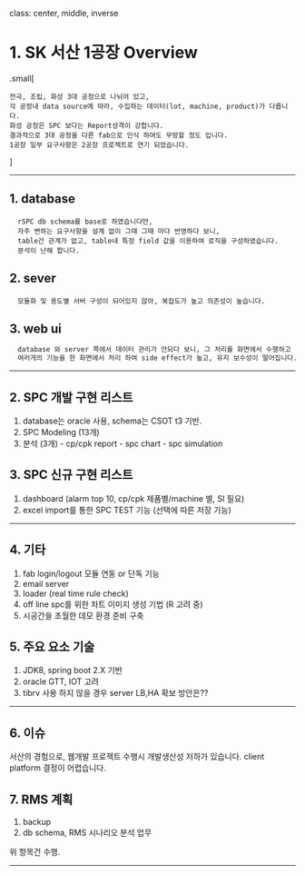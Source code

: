 class: center, middle, inverse

# 1. SK 서산 1공장 Overview

.small[
```terminal
전극, 조립, 화성 3대 공정으로 나뉘어 있고,
각 공정내 data source에 따라, 수집하는 데이터(lot, machine, product)가 다릅니다.
화성 공정은 SPC 보다는 Report성격이 강합니다.
결과적으로 3대 공정을 다른 fab으로 인식 하여도 무방할 정도 입니다.
1공장 일부 요구사항은 2공장 프로젝트로 연기 되었습니다.
```
]

---
## 1. database

```terminal
  rSPC db schema를 base로 하였습니다만,
  자주 변하는 요구사항을 설계 없이 그때 그때 마다 반영하다 보니,
  table간 관계가 없고, table내 특정 field 값을 이용하여 로직을 구성하였습니다.
  분석이 난해 합니다.
```

## 2. sever

```terminal
  모듈화 및 용도별 서버 구성이 되어있지 않아, 복잡도가 높고 의존성이 높습니다.
```

## 3. web ui

```sh
  database 와 server 쪽에서 데이터 관리가 안되다 보니, 그 처리를 화면에서 수행하고 있습니다.
  여러개의 기능을 한 화면에서 처리 하여 side effect가 높고, 유지 보수성이 떨어집니다.
```

---

## 2. SPC 개발 구현 리스트

  1. database는 oracle 사용, schema는 CSOT t3 기반.
  2. SPC Modeling (13개)
  3. 분석 (3개)
    - cp/cpk report
    - spc chart
    - spc simulation

## 3. SPC 신규 구현 리스트

  1. dashboard (alarm top 10, cp/cpk  제품별/machine 별, SI 필요)
  2. excel import를 통한 SPC TEST 기능 (선택에 따른 저장 기능)

---

## 4. 기타

  1. fab login/logout 모듈 연동 or 단독 기능
  2. email server
  3. loader (real time rule check)
  4. off line spc를 위한 차트 이미지 생성 기법 (R 고려 중)
  5. 시공간을 초월한 데모 환경 준비 구축

## 5. 주요 요소 기술

  1. JDK8, spring boot 2.X 기반
  2. oracle GTT, IOT 고려
  3. tibrv 사용 하지 않을 경우 server LB,HA 확보 방안은??

--- 

## 6. 이슈

  서산의 경험으로, 웹개발 프로젝트 수행시 개발생산성 저하가 있습니다.
  client platform 결정이 어렵습니다.

## 7. RMS 계획

1. backup
2. db schema, RMS 시나리오 분석 업무

위 항목건 수행.

---
